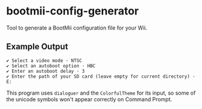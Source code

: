 # bootmii-config-generator

Tool to generate a BootMii configuration file for your Wii.

## Example Output

```
✔ Select a video mode · NTSC
✔ Select an autoboot option · HBC
✔ Enter an autoboot delay · 3
✔ Enter the path of your SD card (leave empty for current directory) · E:
```

This program uses `dialoguer` and the `ColorfulTheme` for its input, so some of the unicode symbols won't appear
correctly on Command Prompt.